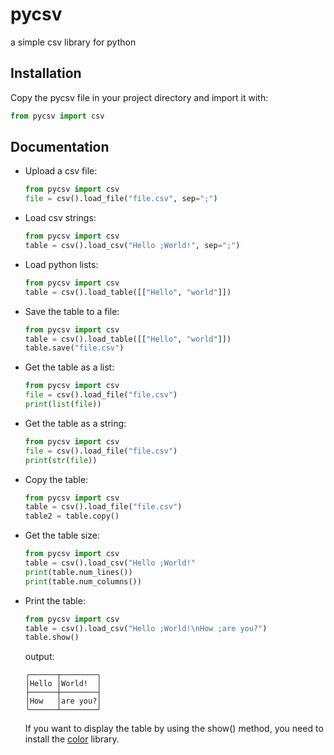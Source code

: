 # pycsv
a simple csv library for python

## Installation
Copy the pycsv file in your project directory and import it with:
```python
from pycsv import csv
```

## Documentation

 - Upload a csv file: 
    ```python
    from pycsv import csv
    file = csv().load_file("file.csv", sep=";")
    ```
 - Load csv strings: 
    ```python
    from pycsv import csv
    table = csv().load_csv("Hello ;World!", sep=";")
    ```

 - Load python lists:
    ```python
    from pycsv import csv
    table = csv().load_table([["Hello", "world"]])
    ```

 - Save the table to a file:
      ```python
      from pycsv import csv
      table = csv().load_table([["Hello", "world"]])
      table.save("file.csv")
      ```
 - Get the table as a list:
      ```python
      from pycsv import csv
      file = csv().load_file("file.csv")
      print(list(file))
      ```
-  Get the table as a string:
      ```python  
      from pycsv import csv
      file = csv().load_file("file.csv")
      print(str(file))
      ```

 - Copy the table:
      ```python
      from pycsv import csv
      table = csv().load_file("file.csv")
      table2 = table.copy()
      ```

- Get the table size:
   ```python
   from pycsv import csv
   table = csv().load_csv("Hello ;World!"
   print(table.num_lines())
   print(table.num_columns())
   ```
- Print the table:
   ```python
   from pycsv import csv
   table = csv().load_csv("Hello ;World!\nHow ;are you?")
   table.show()
   ```
   output:
   ```
   ╭──────┬────────╮
   │Hello │World!  │
   ├──────┼────────┤
   │How   │are you?│
   ╰──────┴────────╯
   ```
   If you want to display the table by using the show() method, you need to install the [color](https://github.com/azachia/color) library.


